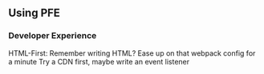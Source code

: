 ## Using PFE
### Developer Experience
HTML-First: Remember writing HTML?
Ease up on that webpack config for a minute
Try a CDN first, maybe write an event listener

